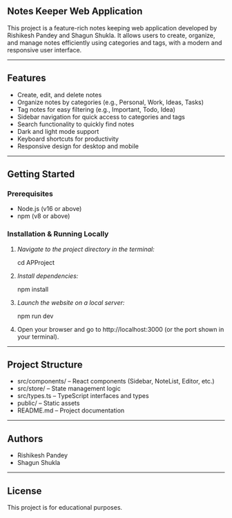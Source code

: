 ## Notes Keeper Web Application

This project is a feature-rich notes keeping web application developed by Rishikesh Pandey and Shagun Shukla. It allows users to create, organize, and manage notes efficiently using categories and tags, with a modern and responsive user interface.

---

## Features

- Create, edit, and delete notes
- Organize notes by categories (e.g., Personal, Work, Ideas, Tasks)
- Tag notes for easy filtering (e.g., Important, Todo, Idea)
- Sidebar navigation for quick access to categories and tags
- Search functionality to quickly find notes
- Dark and light mode support
- Keyboard shortcuts for productivity
- Responsive design for desktop and mobile

---

## Getting Started

### Prerequisites

- Node.js (v16 or above)
- npm (v8 or above)

### Installation & Running Locally

1. *Navigate to the project directory in the terminal:*
   
   cd APProject
   

2. *Install dependencies:*
   
   npm install
   

3. *Launch the website on a local server:*
   
   npm run dev
   

4. Open your browser and go to http://localhost:3000 (or the port shown in your terminal).

---

## Project Structure

- src/components/ – React components (Sidebar, NoteList, Editor, etc.)
- src/store/ – State management logic
- src/types.ts – TypeScript interfaces and types
- public/ – Static assets
- README.md – Project documentation

---

## Authors

- Rishikesh Pandey
- Shagun Shukla

---

## License

This project is for educational purposes.
